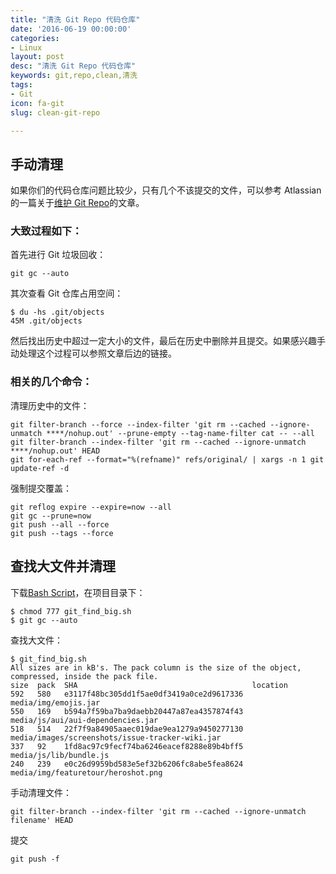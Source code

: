 ```yaml
---
title: "清洗 Git Repo 代码仓库"
date: '2016-06-19 00:00:00'
categories:
- Linux
layout: post
desc: "清洗 Git Repo 代码仓库"
keywords: git,repo,clean,清洗
tags:
- Git
icon: fa-git
slug: clean-git-repo

---
```

## 手动清理

如果你们的代码仓库问题比较少，只有几个不该提交的文件，可以参考 Atlassian 的一篇关于[维护 Git Repo](https://confluence.atlassian.com/display/BITBUCKET/Maintaining+a+Git+Repository)的文章。

### 大致过程如下：

首先进行 Git 垃圾回收：

```
git gc --auto
```

其次查看 Git 仓库占用空间：

```
$ du -hs .git/objects
45M .git/objects
```

然后找出历史中超过一定大小的文件，最后在历史中删除并且提交。如果感兴趣手动处理这个过程可以参照文章后边的链接。

### 相关的几个命令：

清理历史中的文件：

```
git filter-branch --force --index-filter 'git rm --cached --ignore-unmatch ****/nohup.out' --prune-empty --tag-name-filter cat -- --all
git filter-branch --index-filter 'git rm --cached --ignore-unmatch ****/nohup.out' HEAD
git for-each-ref --format="%(refname)" refs/original/ | xargs -n 1 git update-ref -d
```

强制提交覆盖：

```
git reflog expire --expire=now --all
git gc --prune=now
git push --all --force
git push --tags --force
```

## 查找大文件并清理

下载[Bash Script](https://raw.githubusercontent.com/Jack614/jalpc_jekyll_theme/gh-pages/git_find_big.sh)，在项目目录下：

```
$ chmod 777 git_find_big.sh
$ git gc --auto
```

查找大文件：

```
$ git_find_big.sh 
All sizes are in kB's. The pack column is the size of the object, compressed, inside the pack file.
size  pack  SHA                                       location
592   580   e3117f48bc305dd1f5ae0df3419a0ce2d9617336  media/img/emojis.jar
550   169   b594a7f59ba7ba9daebb20447a87ea4357874f43  media/js/aui/aui-dependencies.jar
518   514   22f7f9a84905aaec019dae9ea1279a9450277130  media/images/screenshots/issue-tracker-wiki.jar
337   92    1fd8ac97c9fecf74ba6246eacef8288e89b4bff5  media/js/lib/bundle.js
240   239   e0c26d9959bd583e5ef32b6206fc8abe5fea8624  media/img/featuretour/heroshot.png
```

手动清理文件：

```
git filter-branch --index-filter 'git rm --cached --ignore-unmatch filename' HEAD
```

提交

```
git push -f
```
